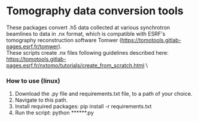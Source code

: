 # Tomography data conversion tools

These packages convert .h5 data collected at various synchrotron beamlines to data in .nx format, which is compatible with ESRF's tomography reconstruction software Tomwer (https://tomotools.gitlab-pages.esrf.fr/tomwer). \
These scripts create .nx files following guidelines described here: https://tomotools.gitlab-pages.esrf.fr/nxtomo/tutorials/create_from_scratch.html \

### How to use (linux) ###
1. Download the .py file and requirements.txt file, to a path of your choice.
2. Navigate to this path.
3. Install required packages: pip install -r requirements.txt 
4. Run the script: python ******.py 
